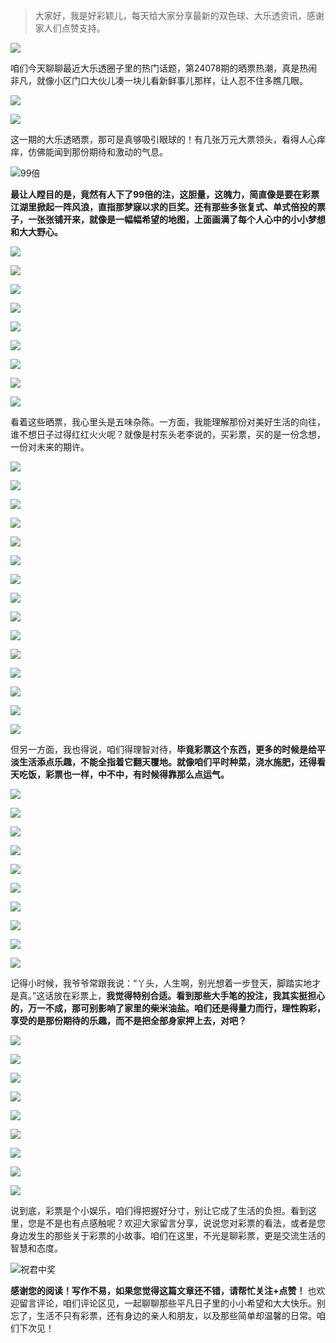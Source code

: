 > 大家好，我是好彩颖儿，每天给大家分享最新的双色球、大乐透资讯，感谢家人们点赞支持。

![](https://cdn.jsdelivr.net/gh/wangwenjie1314/PicCDN/2024-6-21/1718957520611-image.png)


咱们今天聊聊最近大乐透圈子里的热门话题，第24078期的晒票热潮，真是热闹非凡，就像小区门口大伙儿凑一块儿看新鲜事儿那样，让人忍不住多瞧几眼。


![](https://cdn.jsdelivr.net/gh/wangwenjie1314/PicCDN/2024-7-8/1720423185007-image.png)

![](https://cdn.jsdelivr.net/gh/wangwenjie1314/PicCDN/2024-7-8/1720423194229-image.png)

这一期的大乐透晒票，那可是真够吸引眼球的！有几张万元大票领头，看得人心痒痒，仿佛能闻到那份期待和激动的气息。


![99倍](https://cdn.jsdelivr.net/gh/wangwenjie1314/PicCDN/2024-7-8/1720423165546-image.png)


**最让人瞠目的是，竟然有人下了99倍的注，这胆量，这魄力，简直像是要在彩票江湖里掀起一阵风浪，直指那梦寐以求的巨奖。还有那些多张复式、单式倍投的票子，一张张铺开来，就像是一幅幅希望的地图，上面画满了每个人心中的小小梦想和大大野心。**


![](https://cdn.jsdelivr.net/gh/wangwenjie1314/PicCDN/2024-7-8/1720423208426-image.png)


![](https://cdn.jsdelivr.net/gh/wangwenjie1314/PicCDN/2024-7-8/1720423224036-image.png)


![](https://cdn.jsdelivr.net/gh/wangwenjie1314/PicCDN/2024-7-8/1720423233272-image.png)


![](https://cdn.jsdelivr.net/gh/wangwenjie1314/PicCDN/2024-7-8/1720423243939-image.png)

![](https://cdn.jsdelivr.net/gh/wangwenjie1314/PicCDN/2024-7-8/1720423252060-image.png)

![](https://cdn.jsdelivr.net/gh/wangwenjie1314/PicCDN/2024-7-8/1720423260252-image.png)

![](https://cdn.jsdelivr.net/gh/wangwenjie1314/PicCDN/2024-7-8/1720423492058-image.png)

![](https://cdn.jsdelivr.net/gh/wangwenjie1314/PicCDN/2024-7-8/1720423499911-image.png)


![](https://cdn.jsdelivr.net/gh/wangwenjie1314/PicCDN/2024-7-8/1720423511719-image.png)

看着这些晒票，我心里头是五味杂陈。一方面，我能理解那份对美好生活的向往，谁不想日子过得红红火火呢？就像是村东头老李说的，买彩票，买的是一份念想，一份对未来的期许。


![](https://cdn.jsdelivr.net/gh/wangwenjie1314/PicCDN/2024-7-8/1720423274677-image.png)


![](https://cdn.jsdelivr.net/gh/wangwenjie1314/PicCDN/2024-7-8/1720423284987-image.png)


![](https://cdn.jsdelivr.net/gh/wangwenjie1314/PicCDN/2024-7-8/1720423294751-image.png)


![](https://cdn.jsdelivr.net/gh/wangwenjie1314/PicCDN/2024-7-8/1720423306523-image.png)


![](https://cdn.jsdelivr.net/gh/wangwenjie1314/PicCDN/2024-7-8/1720423318747-image.png)

![](https://cdn.jsdelivr.net/gh/wangwenjie1314/PicCDN/2024-7-8/1720423468540-image.png)

![](https://cdn.jsdelivr.net/gh/wangwenjie1314/PicCDN/2024-7-8/1720423459972-image.png)

![](https://cdn.jsdelivr.net/gh/wangwenjie1314/PicCDN/2024-7-8/1720423450560-image.png)

![](https://cdn.jsdelivr.net/gh/wangwenjie1314/PicCDN/2024-7-8/1720423443701-image.png)


![](https://cdn.jsdelivr.net/gh/wangwenjie1314/PicCDN/2024-7-8/1720423336337-image.png)


![](https://cdn.jsdelivr.net/gh/wangwenjie1314/PicCDN/2024-7-8/1720423436418-image.png)

![](https://cdn.jsdelivr.net/gh/wangwenjie1314/PicCDN/2024-7-8/1720423425894-image.png)

![](https://cdn.jsdelivr.net/gh/wangwenjie1314/PicCDN/2024-7-8/1720423416630-image.png)

![](https://cdn.jsdelivr.net/gh/wangwenjie1314/PicCDN/2024-7-8/1720423409502-image.png)

![](https://cdn.jsdelivr.net/gh/wangwenjie1314/PicCDN/2024-7-8/1720423399796-image.png)


但另一方面，我也得说，咱们得理智对待，**毕竟彩票这个东西，更多的时候是给平淡生活添点乐趣，不能全指着它翻天覆地。就像咱们平时种菜，浇水施肥，还得看天吃饭，彩票也一样，中不中，有时候得靠那么点运气。**

![](https://cdn.jsdelivr.net/gh/wangwenjie1314/PicCDN/2024-7-8/1720423538721-image.png)

![](https://cdn.jsdelivr.net/gh/wangwenjie1314/PicCDN/2024-7-8/1720423526846-image.png)

![](https://cdn.jsdelivr.net/gh/wangwenjie1314/PicCDN/2024-7-8/1720423552285-image.png)


![](https://cdn.jsdelivr.net/gh/wangwenjie1314/PicCDN/2024-7-8/1720423566992-image.png)

![](https://cdn.jsdelivr.net/gh/wangwenjie1314/PicCDN/2024-7-8/1720423387694-image.png)

![](https://cdn.jsdelivr.net/gh/wangwenjie1314/PicCDN/2024-7-8/1720423380909-image.png)

![](https://cdn.jsdelivr.net/gh/wangwenjie1314/PicCDN/2024-7-8/1720423371047-image.png)

![](https://cdn.jsdelivr.net/gh/wangwenjie1314/PicCDN/2024-7-8/1720423363752-image.png)

![](https://cdn.jsdelivr.net/gh/wangwenjie1314/PicCDN/2024-7-8/1720423353266-image.png)

![](https://cdn.jsdelivr.net/gh/wangwenjie1314/PicCDN/2024-7-8/1720423344922-image.png)


记得小时候，我爷爷常跟我说：“丫头，人生啊，别光想着一步登天，脚踏实地才是真。”这话放在彩票上，**我觉得特别合适。看到那些大手笔的投注，我其实挺担心的，万一不成，那可别影响了家里的柴米油盐。咱们还是得量力而行，理性购彩，享受的是那份期待的乐趣，而不是把全部身家押上去，对吧？**


![](https://cdn.jsdelivr.net/gh/wangwenjie1314/PicCDN/2024-7-8/1720423624903-image.png)

![](https://cdn.jsdelivr.net/gh/wangwenjie1314/PicCDN/2024-7-8/1720423610039-image.png)

![](https://cdn.jsdelivr.net/gh/wangwenjie1314/PicCDN/2024-7-8/1720423599177-image.png)

![](https://cdn.jsdelivr.net/gh/wangwenjie1314/PicCDN/2024-7-8/1720423585310-image.png)


![](https://cdn.jsdelivr.net/gh/wangwenjie1314/PicCDN/2024-7-8/1720423677795-image.png)

![](https://cdn.jsdelivr.net/gh/wangwenjie1314/PicCDN/2024-7-8/1720423666676-image.png)

![](https://cdn.jsdelivr.net/gh/wangwenjie1314/PicCDN/2024-7-8/1720410318196-image.png)


![](https://cdn.jsdelivr.net/gh/wangwenjie1314/PicCDN/2024-7-8/1720410323728-image.png)


![](https://cdn.jsdelivr.net/gh/wangwenjie1314/PicCDN/2024-7-8/1720410329294-image.png)



说到底，彩票是个小娱乐，咱们得把握好分寸，别让它成了生活的负担。看到这里，您是不是也有点感触呢？欢迎大家留言分享，说说您对彩票的看法，或者是您身边发生的那些关于彩票的小故事。咱们在这里，不光是聊彩票，更是交流生活的智慧和态度。


![祝君中奖](https://cdn.jsdelivr.net/gh/wangwenjie1314/PicCDN/2024-7-8/1720423787589-image.png)


**感谢您的阅读！写作不易，如果您觉得这篇文章还不错，请帮忙关注+点赞！** 也欢迎留言评论，咱们评论区见，一起聊聊那些平凡日子里的小小希望和大大快乐。别忘了，生活不只有彩票，还有身边的亲人和朋友，以及那些简单却温馨的日常。咱们下次见！